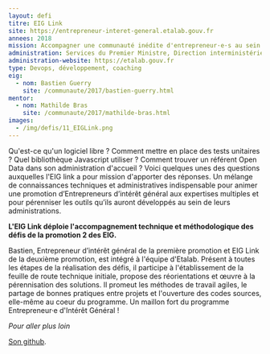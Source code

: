 ```yaml
---
layout: defi
titre: EIG Link
site: https://entrepreneur-interet-general.etalab.gouv.fr
annees: 2018
mission: Accompagner une communauté inédite d'entrepreneur·e·s au sein de l'État
administration: Services du Premier Ministre, Direction interministérielle du numérique et du système d'information et de communication de l'État, Etalab
administration-website: https://etalab.gouv.fr
type: Devops, développement, coaching
eig:
  - nom: Bastien Guerry
	site: /communaute/2017/bastien-guerry.html
mentor:
  - nom: Mathilde Bras
	site: /communaute/2017/mathilde-bras.html
images:
  - /img/defis/11_EIGLink.png
---
```


Qu'est-ce qu'un logiciel libre ? Comment mettre en place des tests
unitaires ? Quel bibliothèque Javascript utiliser ? Comment trouver
un référent Open Data dans son administration d'accueil ? Voici
quelques unes des questions auxquelles l'EIG link a pour mission d'apporter des réponses.
Un mélange de connaissances techniques et administratives indispensable pour
animer une promotion d’Entrepreneurs d’intérêt général aux expertises
multiples et pour pérenniser les outils qu’ils auront développés au
sein de leurs administrations.

**L'EIG Link déploie l'accompagnement technique et méthodologique des
défis de la promotion 2 des EIG.**

Bastien, Entrepreneur d’intérêt général de la première promotion et EIG Link
de la deuxième promotion, est intégré à l'équipe d'Etalab. Présent à toutes 
les étapes de la réalisation des défis, il participe à l'établissement de 
la feuille de route technique initiale, propose des réorientations et œuvre à la
pérennisation des solutions. Il promeut les méthodes de travail
agiles, le partage de bonnes pratiques entre projets et l'ouverture
des codes sources, elle-même au coeur du programme. Un maillon fort
du programme Entrepreneur·e d'Intérêt Général !

_Pour aller plus loin_

[Son github](https://github.com/entrepreneur-interet-general/eig-link).
